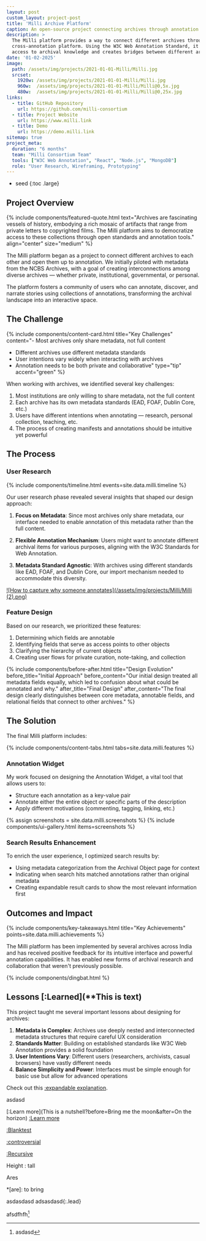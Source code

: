 ```yaml
---
layout: post
custom_layout: project-post
title: 'Milli Archive Platform'
caption: An open-source project connecting archives through annotation
description: >
  The Milli platform provides a way to connect different archives through a common 
  cross-annotation platform. Using the W3C Web Annotation Standard, it enables democratic 
  access to archival knowledge and creates bridges between different archival description standards.
date: '01-02-2025'
image: 
  path: /assets/img/projects/2021-01-01-Milli/Milli.jpg
  srcset: 
    1920w: /assets/img/projects/2021-01-01-Milli/Milli.jpg
    960w:  /assets/img/projects/2021-01-01-Milli/Milli@0,5x.jpg
    480w:  /assets/img/projects/2021-01-01-Milli/Milli@0,25x.jpg
links:
  - title: GitHub Repository
    url: https://github.com/milli-consortium
  - title: Project Website
    url: https://www.milli.link
  - title: Demo
    url: https://demo.milli.link
sitemap: true
project_meta:
  duration: "6 months"
  team: "Milli Consortium Team"
  tools: ["W3C Web Annotation", "React", "Node.js", "MongoDB"]
  role: "User Research, Wireframing, Prototyping"
---
```


* seed
{:toc .large}

## Project Overview

{% include components/featured-quote.html 
  text="Archives are fascinating vessels of history, embodying a rich mosaic of artifacts that range from private letters to copyrighted films. The Milli platform aims to democratize access to these collections through open standards and annotation tools."
  align="center"
  size="medium"
%}

The Milli platform began as a project to connect different archives to each other and open them up to annotation. We initially piloted with metadata from the NCBS Archives, with a goal of creating interconnections among diverse archives — whether private, institutional, governmental, or personal. 

The platform fosters a community of users who can annotate, discover, and narrate stories using collections of annotations, transforming the archival landscape into an interactive space.

## The Challenge

{% include components/content-card.html 
  title="Key Challenges" 
  content="- Most archives only share metadata, not full content
- Different archives use different metadata standards
- User intentions vary widely when interacting with archives
- Annotation needs to be both private and collaborative"
  type="tip" 
  accent="green" 
%}

When working with archives, we identified several key challenges:

1. Most institutions are only willing to share metadata, not the full content
2. Each archive has its own metadata standards (EAD, FOAF, Dublin Core, etc.)
3. Users have different intentions when annotating — research, personal collection, teaching, etc.
4. The process of creating manifests and annotations should be intuitive yet powerful

## The Process

### User Research

{% include components/timeline.html 
  events=site.data.milli.timeline
%}

Our user research phase revealed several insights that shaped our design approach:

1. **Focus on Metadata**: Since most archives only share metadata, our interface needed to enable annotation of this metadata rather than the full content.

2. **Flexible Annotation Mechanism**: Users might want to annotate different archival items for various purposes, aligning with the W3C Standards for Web Annotation.

3. **Metadata Standard Agnostic**: With archives using different standards like EAD, FOAF, and Dublin Core, our import mechanism needed to accommodate this diversity.

<a class="spotlight" href="/assets/img/projects/Milli/Milli (2).png">
  ![How to capture why someone annotates](/assets/img/projects/Milli/Milli (2).png)
</a>

### Feature Design

Based on our research, we prioritized these features:

1. Determining which fields are annotable
2. Identifying fields that serve as access points to other objects
3. Clarifying the hierarchy of current objects
4. Creating user flows for private curation, note-taking, and collection

{% include components/before-after.html 
  title="Design Evolution" 
  before_title="Initial Approach" 
  before_content="Our initial design treated all metadata fields equally, which led to confusion about what could be annotated and why." 
  after_title="Final Design" 
  after_content="The final design clearly distinguishes between core metadata, annotable fields, and relational fields that connect to other archives."
%}

## The Solution

The final Milli platform includes:

{% include components/content-tabs.html 
  tabs=site.data.milli.features
%}

### Annotation Widget

My work focused on designing the Annotation Widget, a vital tool that allows users to:

- Structure each annotation as a key-value pair
- Annotate either the entire object or specific parts of the description
- Apply different motivations (commenting, tagging, linking, etc.)


{% assign screenshots = site.data.milli.screenshots %}
{% include components/ui-gallery.html items=screenshots %}

### Search Results Enhancement

To enrich the user experience, I optimized search results by:

- Using metadata categorization from the Archival Object page for context
- Indicating when search hits matched annotations rather than original metadata
- Creating expandable result cards to show the most relevant information first

## Outcomes and Impact

{% include components/key-takeaways.html 
  title="Key Achievements"
  points=site.data.milli.achievements
%}

The Milli platform has been implemented by several archives across India and has received positive feedback for its intuitive interface and powerful annotation capabilities. It has enabled new forms of archival research and collaboration that weren't previously possible.

{% include components/dingbat.html %}

## Lessons [:Learned](**This is text)

This project taught me several important lessons about designing for archives:

1. **Metadata is Complex**: Archives use deeply nested and interconnected metadata structures that require careful UX consideration
2. **Standards Matter**: Building on established standards like W3C Web Annotation provides a solid foundation
3. **User Intentions Vary**: Different users (researchers, archivists, casual browsers) have vastly different needs
4. **Balance Simplicity and Power**: Interfaces must be simple enough for basic use but allow for advanced operations

Check out this [:expandable explanation](https://en.wikipedia.org/wiki/The_Boat_Race_2020).
<div class="message">
  asdasd
</div>


[:Learn more](This is a nutshell?before=Bring me the moon&after=On the horizon)
[:Learn more](https://en.wikipedia.org/wiki/Dalit_literature?before=Bring%20me%20the%20moon)

[:Blanktest](/blank#Section%201)

[:controversial](https://en.wikipedia.org/wiki/Dalit_literature&before=RETWEETS%20ARE%20NOT%20ENDORSEMENTS&after=AGAIN,%20I%20DONOT%20NECESSARILY%20ENDORSE%20THIS)

[:Recursive](%5B%3Anutshell%5D(%23Nutshell))

Height
: tall

Ares

*[are]: to bring


asdasdasd adsasdasd{:.lead}

afsdfhfh[^fn9053]

[^fn9053]: asdasd
